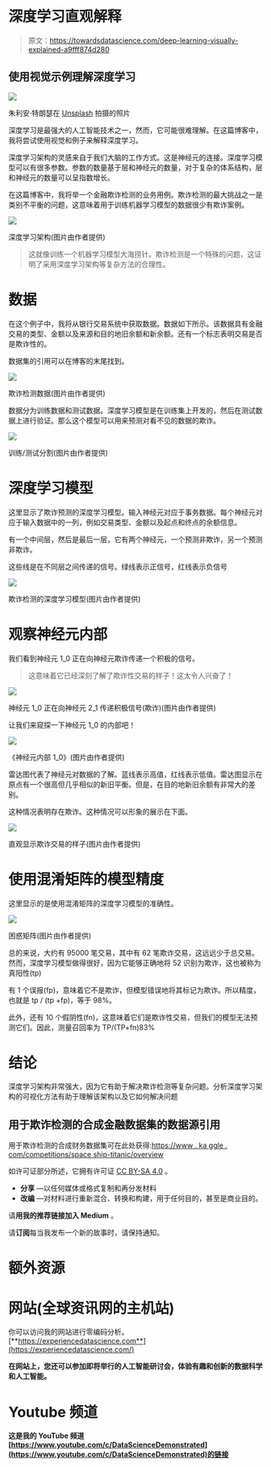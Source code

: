 # 深度学习直观解释

> 原文：<https://towardsdatascience.com/deep-learning-visually-explained-a9fff874d280>

## 使用视觉示例理解深度学习

![](img/2f5abea3d28ec7f769eadf319c889fa2.png)

朱利安·特朗瑟在 [Unsplash](https://unsplash.com/s/photos/augmented-reality?utm_source=unsplash&utm_medium=referral&utm_content=creditCopyText) 拍摄的照片

深度学习是最强大的人工智能技术之一，然而，它可能很难理解。在这篇博客中，我将尝试使用视觉和例子来解释深度学习。

深度学习架构的灵感来自于我们大脑的工作方式。这是神经元的连接。深度学习模型可以有很多参数。参数的数量基于层和神经元的数量，对于复杂的体系结构，层和神经元的数量可以呈指数增长。

在这篇博客中，我将举一个金融欺诈检测的业务用例。欺诈检测的最大挑战之一是类别不平衡的问题，这意味着用于训练机器学习模型的数据很少有欺诈案例。

![](img/c39cc03d5a63476479b3924409b4b748.png)

深度学习架构(图片由作者提供)

> 这就像训练一个机器学习模型大海捞针。欺诈检测是一个特殊的问题，这证明了采用深度学习架构等复杂方法的合理性。

# 数据

在这个例子中，我将从银行交易系统中获取数据。数据如下所示。该数据具有金融交易的类型、金额以及来源和目的地旧余额和新余额。还有一个标志表明交易是否是欺诈性的。

数据集的引用可以在博客的末尾找到。

![](img/b191cb706c3683198ff60e252049f982.png)

欺诈检测数据(图片由作者提供)

数据分为训练数据和测试数据。深度学习模型是在训练集上开发的，然后在测试数据上进行验证。那么这个模型可以用来预测对看不见的数据的欺诈。

![](img/a4248acfe60733e205ec824ae75a8cdf.png)

训练/测试分割(图片由作者提供)

# 深度学习模型

这里显示了欺诈预测的深度学习模型。输入神经元对应于事务数据。每个神经元对应于输入数据中的一列，例如交易类型、金额以及起点和终点的余额信息。

有一个中间层，然后是最后一层，它有两个神经元，一个预测非欺诈，另一个预测非欺诈。

这些线是在不同层之间传递的信号。绿线表示正信号，红线表示负信号

![](img/5ae5d152b2921aaaf1cb7d6d8fa7c4b3.png)

欺诈检测的深度学习模型(图片由作者提供)

# 观察神经元内部

我们看到神经元 1_0 正在向神经元欺诈传递一个积极的信号。

> 这意味着它已经深刻了解了欺诈性交易的样子！这太令人兴奋了！

![](img/0ce7b84c892d5a28e77226d4ac5bf834.png)

神经元 1_0 正在向神经元 2_1 传递积极信号(欺诈)(图片由作者提供)

让我们来窥探一下神经元 1_0 的内部吧！

![](img/8dd5704a7d9066288b020d073e124764.png)

《神经元内部 1_0》(图片由作者提供)

雷达图代表了神经元对数据的了解。蓝线表示高值，红线表示低值。雷达图显示在原点有一个很高但几乎相似的新旧平衡。但是，在目的地新旧余额有非常大的差别。

这种情况表明存在欺诈。这种情况可以形象的展示在下面。

![](img/bd305c515553d397f5fa2c1db44da548.png)

直观显示欺诈交易的样子(图片由作者提供)

# 使用混淆矩阵的模型精度

这里显示的是使用混淆矩阵的深度学习模型的准确性。

![](img/3575524e60b87dffafa6c412912d7780.png)

困惑矩阵(图片由作者提供)

总的来说，大约有 95000 笔交易，其中有 62 笔欺诈交易，这远远少于总交易。然而，深度学习模型做得很好，因为它能够正确地将 52 识别为欺诈，这也被称为真阳性(tp)

有 1 个误报(fp)，意味着它不是欺诈，但模型错误地将其标记为欺诈。所以精度，也就是 tp / (tp +fp)，等于 98%。

此外，还有 10 个假阴性(fn)，这意味着它们是欺诈性交易，但我们的模型无法预测它们。因此，测量召回率为 TP/(TP+fn)83%

# 结论

深度学习架构非常强大，因为它有助于解决欺诈检测等复杂问题。分析深度学习架构的可视化方法有助于理解该架构以及它如何解决问题

## 用于欺诈检测的合成金融数据集的数据源引用

用于欺诈检测的合成财务数据集可在此处获得:[https://www . ka ggle . com/competitions/space ship-titanic/overview](https://www.kaggle.com/datasets/ealaxi/paysim1)

如许可证部分所述，它拥有许可证 [CC BY-SA 4.0](https://creativecommons.org/licenses/by-sa/4.0/) 。

*   **分享** —以任何媒体或格式复制和再分发材料
*   **改编** —对材料进行重新混合、转换和构建，用于任何目的，甚至是商业目的。

请**用我的推荐链接加入 Medium** 。

[](https://pranay-dave9.medium.com/membership)  

请**订阅**每当我发布一个新的故事时，请保持通知。

[](https://pranay-dave9.medium.com/subscribe)  

# 额外资源

# 网站(全球资讯网的主机站)

你可以访问我的网站进行零编码分析。[**https://experiencedatascience.com**](https://experiencedatascience.com/)

**在网站上，您还可以参加即将举行的人工智能研讨会，体验有趣和创新的数据科学和人工智能。**

# **Youtube 频道**

**这是我的 YouTube 频道
[https://www.youtube.com/c/DataScienceDemonstrated](https://www.youtube.com/c/DataScienceDemonstrated)的链接**